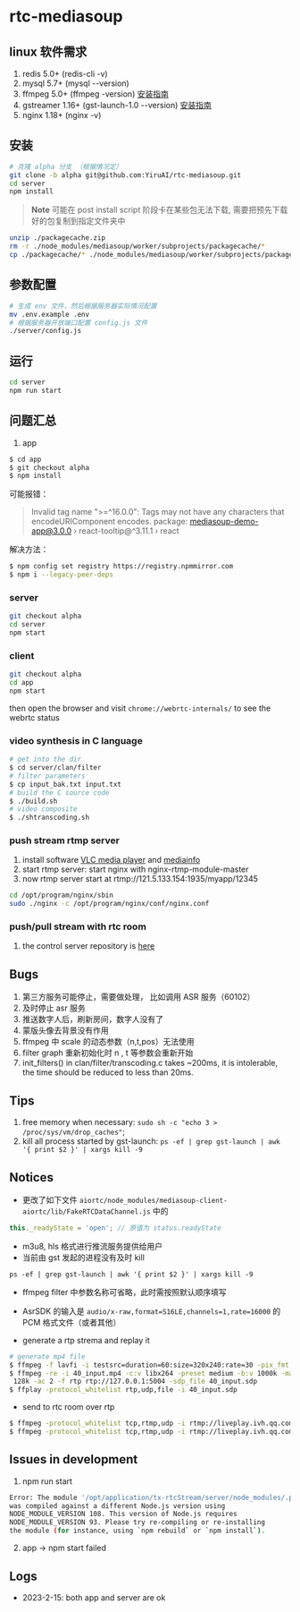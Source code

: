 # rtc-mediasoup

## linux 软件需求

1. redis 5.0+ (redis-cli -v)
2. mysql 5.7+ (mysql --version)
3. ffmpeg 5.0+ (ffmpeg -version) [安装指南](https://trac.ffmpeg.org/wiki/CompilationGuide/Ubuntu)
4. gstreamer 1.16+ (gst-launch-1.0 --version) [安装指南](https://gstreamer.freedesktop.org/documentation/installing/on-linux.html?gi-language=c)
5. nginx 1.18+ (nginx -v)



## 安装

```bash
# 克隆 alpha 分支 （根据情况定）
git clone -b alpha git@github.com:YiruAI/rtc-mediasoup.git
cd server
npm install
```

>**Note**
>可能在 post install script 阶段卡在某些包无法下载, 需要把预先下载好的包复制到指定文件夹中

```bash
unzip ./packagecache.zip
rm -r ./node_modules/mediasoup/worker/subprojects/packagecache/*
cp ./packagecache/* ./node_modules/mediasoup/worker/subprojects/packagecache
```

## 参数配置

```bash
# 生成 env 文件，然后根据服务器实际情况配置
mv .env.example .env
# 根据服务器开放端口配置 config.js 文件
./server/config.js
```

## 运行

```bash
cd server
npm run start
```

## 问题汇总

1. app

```bash
$ cd app
$ git checkout alpha
$ npm install
```

可能报错：
>Invalid tag name ">=^16.0.0": Tags may not have any characters that encodeURIComponent encodes. package: mediasoup-demo-app@3.0.0 › react-tooltip@^3.11.1 › react

解决方法：

```bash
$ npm config set registry https://registry.npmmirror.com
$ npm i --legacy-peer-deps
```

### server

```bash
git checkout alpha
cd server
npm start
```

### client

```bash
git checkout alpha
cd app
npm start
```

then open the browser and visit `chrome://webrtc-internals/` to see the webrtc status

### video synthesis in C language

```bash
# get into the dir
$ cd server/clan/filter
# filter parameters
$ cp input_bak.txt input.txt
# build the C source code
$ ./build.sh
# video composite
$ ./shtranscoding.sh 
```

### push stream rtmp server

1. install software  [VLC media player](https://www.videolan.org/vlc/)  and [mediainfo](https://mediaarea.net/en/MediaInfo)
2. start rtmp server: start nginx with nginx-rtmp-module-master
3. now rtmp server start at  rtmp://121.5.133.154:1935/myapp/12345

```bash
cd /opt/program/nginx/sbin
sudo ./nginx -c /opt/program/nginx/conf/nginx.conf
```

### push/pull stream with rtc room

1. the control server repository is [here](https://github.com/mucosmo/tx-rtcStream)

## Bugs

1. 第三方服务可能停止，需要做处理， 比如调用 ASR 服务（60102）
2. 及时停止 asr 服务
3. 推送数字人后，刷新房间，数字人没有了
4. 蒙版头像去背景没有作用
5. ffmpeg 中 scale 的动态参数（n,t,pos）无法使用
6. filter graph 重新初始化时 n , t 等参数会重新开始
7. init_filters() in clan/filter/transcoding.c takes ~200ms, it is intolerable, the time should be reduced to less than 20ms.

## Tips

1. free memory when necessary: `sudo sh -c "echo 3 > /proc/sys/vm/drop_caches"`;
2. kill all process started by gst-launch: `ps -ef | grep gst-launch | awk '{ print $2 }' | xargs kill -9`

## Notices

* 更改了如下文件 `aiortc/node_modules/mediasoup-client-aiortc/lib/FakeRTCDataChannel.js` 中的

```js
this._readyState = 'open'; // 原值为 status.readyState
```

* m3u8, hls 格式进行推流服务提供给用户
* 当前由 gst 发起的进程没有及时 kill

```shell
ps -ef | grep gst-launch | awk '{ print $2 }' | xargs kill -9
```

* ffmpeg filter 中参数名称可省略，此时需按照默认顺序填写
* AsrSDK 的输入是 `audio/x-raw,format=S16LE,channels=1,rate=16000` 的 PCM 格式文件（或者其他）

* generate a rtp strema and replay it

```bash
# generate mp4 file
$ ffmpeg -f lavfi -i testsrc=duration=60:size=320x240:rate=30 -pix_fmt yuv420p -c:v libx264 -preset ultrafast -tune zerolatency 60_input.mp4
$ ffmpeg -re -i 40_input.mp4 -c:v libx264 -preset medium -b:v 1000k -maxrate 1500k -bufsize 2000k -c:a aac -b:a
 128k -ac 2 -f rtp rtp://127.0.0.1:5004 -sdp_file 40_input.sdp 
$ ffplay -protocol_whitelist rtp,udp,file -i 40_input.sdp
```

* send to rtc room over rtp

```bash
$ ffmpeg -protocol_whitelist tcp,rtmp,udp -i rtmp://liveplay.ivh.qq.com/live/m529869779763201 -map 0:v -c:v vp8 -b:v 1000k -deadline 1 -cpu-used 4 -ssrc 2222 -payload_type 101 -f rtp rtp://121.5.133.154:10037
$ ffmpeg -protocol_whitelist tcp,rtmp,udp -i rtmp://liveplay.ivh.qq.com/live/m577640251523073  -filter_complex '[0:v]boxblur=10:1[v0]' -map [v0] -c:v vp8 -b:v 1000k -deadline 1 -cpu-used 4 -ssrc 2222 -payload_type 101 -f rtp rtp://121.5.133.154:10041
```

## Issues in development

1. npm run start

```bash
Error: The module '/opt/application/tx-rtcStream/server/node_modules/.pnpm/heapdump@0.3.15/build/Release/addon.node'
was compiled against a different Node.js version using
NODE_MODULE_VERSION 108. This version of Node.js requires
NODE_MODULE_VERSION 93. Please try re-compiling or re-installing
the module (for instance, using `npm rebuild` or `npm install`).
```

2. app -> npm start failed 

## Logs

* 2023-2-15: both app and server are ok
